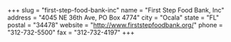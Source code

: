 +++
slug = "first-step-food-bank-inc"
name = "First Step Food Bank, Inc"
address = "4045 NE 36th Ave, PO Box 4774"
city = "Ocala"
state = "FL"
postal = "34478"
website = "http://www.firststepfoodbank.org/"
phone = "312-732-5500"
fax = "312-732-4197"
+++
